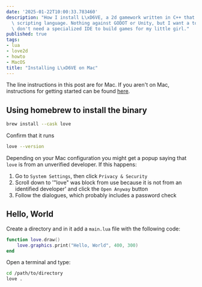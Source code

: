 ```yaml
---
date: '2025-01-22T10:00:33.783460'
description: "How I install L\xD6VE, a 2d gamework written in C++ that uses Lua as its\
  \ scripting language. Nothing against GODOT or Unity, but I want a tool where I\
  \ don't need a specialized IDE to build games for my little girl."
published: true
tags:
- lua
- love2d
- howto
- MacOS
title: "Installing L\xD6VE on Mac"
---
```


The line instructions in this post are for Mac. If you aren't on Mac, instructions for getting started can be found [here](https://love2d.org/wiki/Getting_Started).

## Using homebrew to install the binary

```sh
brew install --cask love
```

Confirm that it runs

```sh
love --version
```

Depending on your Mac configuration you might get a popup saying that `love` is from an unverified developer. If this happens:

1. Go to `System Settings`, then click `Privacy & Security`
2. Scroll down to '"love" was block from use because it is not from an identified developer' and click the `Open Anyway` button
3. Follow the dialogues, which probably includes a password check

## Hello, World

Create a directory and in it add a `main.lua` file with the following code:

```lua
function love.draw()
    love.graphics.print("Hello, World", 400, 300)
end
```

Open a terminal and type:

```sh
cd /path/to/directory
love .
```
